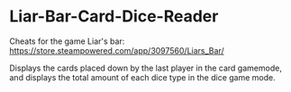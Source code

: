 # Liar-Bar-Card-Dice-Reader
Cheats for the game Liar's bar: https://store.steampowered.com/app/3097560/Liars_Bar/

Displays the cards placed down by the last player in the card gamemode, and displays the total amount of each dice type in the dice game mode.
